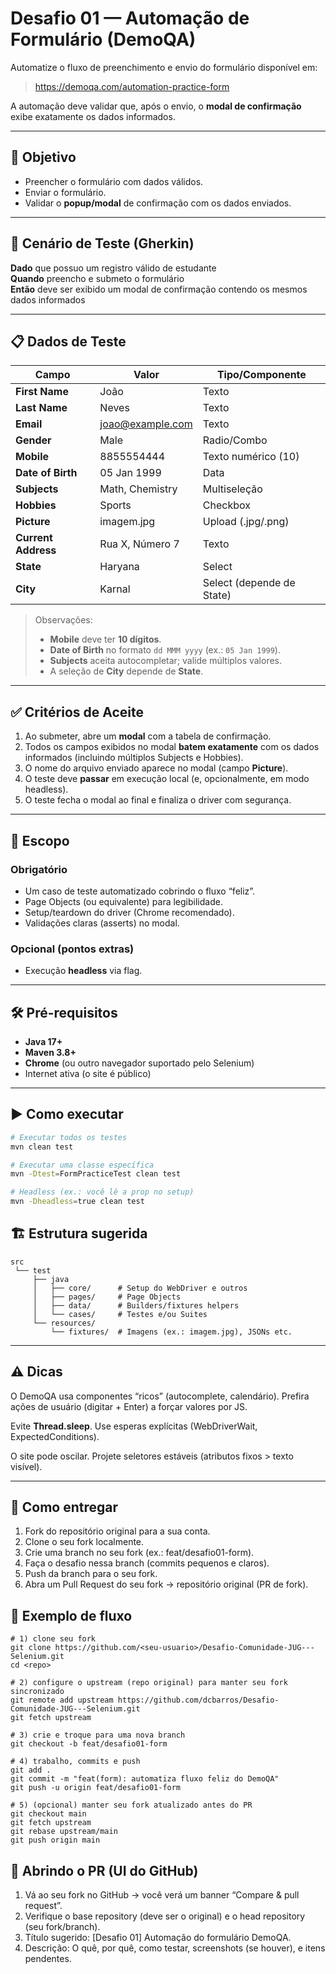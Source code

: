 # Desafio 01 — Automação de Formulário (DemoQA)

Automatize o fluxo de preenchimento e envio do formulário disponível em:

> https://demoqa.com/automation-practice-form

A automação deve validar que, após o envio, o **modal de confirmação** exibe exatamente os dados informados.

---

## 🎯 Objetivo

- Preencher o formulário com dados válidos.
- Enviar o formulário.
- Validar o **popup/modal** de confirmação com os dados enviados.

---

## 🧪 Cenário de Teste (Gherkin)

**Dado** que possuo um registro válido de estudante  
**Quando** preencho e submeto o formulário  
**Então** deve ser exibido um modal de confirmação contendo os mesmos dados informados

---

## 📋 Dados de Teste

| Campo              | Valor               | Tipo/Componente     |
|--------------------|---------------------|---------------------|
| **First Name**     | João                | Texto               |
| **Last Name**      | Neves               | Texto               |
| **Email**          | joao@example.com    | Texto               |
| **Gender**         | Male                | Radio/Combo         |
| **Mobile**         | 8855554444          | Texto numérico (10) |
| **Date of Birth**  | 05 Jan 1999         | Data                |
| **Subjects**       | Math, Chemistry     | Multiseleção        |
| **Hobbies**        | Sports              | Checkbox            |
| **Picture**        | imagem.jpg          | Upload (.jpg/.png)  |
| **Current Address**| Rua X, Número 7     | Texto               |
| **State**          | Haryana             | Select              |
| **City**           | Karnal              | Select (depende de State) |

> Observações:
> - **Mobile** deve ter **10 dígitos**.
> - **Date of Birth** no formato `dd MMM yyyy` (ex.: `05 Jan 1999`).
> - **Subjects** aceita autocompletar; valide múltiplos valores.
> - A seleção de **City** depende de **State**.

---

## ✅ Critérios de Aceite

1. Ao submeter, abre um **modal** com a tabela de confirmação.
2. Todos os campos exibidos no modal **batem exatamente** com os dados informados (incluindo múltiplos Subjects e Hobbies).
3. O nome do arquivo enviado aparece no modal (campo **Picture**).
4. O teste deve **passar** em execução local (e, opcionalmente, em modo headless).
5. O teste fecha o modal ao final e finaliza o driver com segurança.

---

## 🧭 Escopo

### Obrigatório
- Um caso de teste automatizado cobrindo o fluxo “feliz”.
- Page Objects (ou equivalente) para legibilidade.
- Setup/teardown do driver (Chrome recomendado).
- Validações claras (asserts) no modal.

### Opcional (pontos extras)
- Execução **headless** via flag.

---

## 🛠️ Pré-requisitos

- **Java 17+**
- **Maven 3.8+**
- **Chrome** (ou outro navegador suportado pelo Selenium)
- Internet ativa (o site é público)

---

## ▶️ Como executar

```bash
# Executar todos os testes
mvn clean test

# Executar uma classe específica
mvn -Dtest=FormPracticeTest clean test

# Headless (ex.: você lê a prop no setup)
mvn -Dheadless=true clean test

```

## 🏗️ Estrutura sugerida
```
src
 └── test
     ├── java
     │   ├── core/      # Setup do WebDriver e outros
     │   ├── pages/     # Page Objects
     │   ├── data/      # Builders/fixtures helpers
     │   └── cases/     # Testes e/ou Suites
     └── resources/
         └── fixtures/  # Imagens (ex.: imagem.jpg), JSONs etc.   
```

---

## ⚠️ Dicas

O DemoQA usa componentes “ricos” (autocomplete, calendário). Prefira ações de usuário (digitar + Enter) a forçar valores por JS.

Evite **Thread.sleep**. Use esperas explícitas (WebDriverWait, ExpectedConditions).

O site pode oscilar. Projete seletores estáveis (atributos fixos > texto visível).

---

## 🚀 Como entregar

1. Fork do repositório original para a sua conta.
2. Clone o seu fork localmente.
3. Crie uma branch no seu fork (ex.: feat/desafio01-form).
4. Faça o desafio nessa branch (commits pequenos e claros).
5. Push da branch para o seu fork.
6. Abra um Pull Request do seu fork → repositório original (PR de fork).

## 🧭 Exemplo de fluxo
```
# 1) clone seu fork
git clone https://github.com/<seu-usuario>/Desafio-Comunidade-JUG---Selenium.git
cd <repo>

# 2) configure o upstream (repo original) para manter seu fork sincronizado
git remote add upstream https://github.com/dcbarros/Desafio-Comunidade-JUG---Selenium.git
git fetch upstream

# 3) crie e troque para uma nova branch
git checkout -b feat/desafio01-form

# 4) trabalho, commits e push
git add .
git commit -m "feat(form): automatiza fluxo feliz do DemoQA"
git push -u origin feat/desafio01-form

# 5) (opcional) manter seu fork atualizado antes do PR
git checkout main
git fetch upstream
git rebase upstream/main
git push origin main
```
## 🧭 Abrindo o PR (UI do GitHub)

1. Vá ao seu fork no GitHub → você verá um banner “Compare & pull request”.
2. Verifique o base repository (deve ser o original) e o head repository (seu fork/branch).
3. Título sugerido: [Desafio 01] Automação do formulário DemoQA.
4. Descrição: O quê, por quê, como testar, screenshots (se houver), e itens pendentes.
